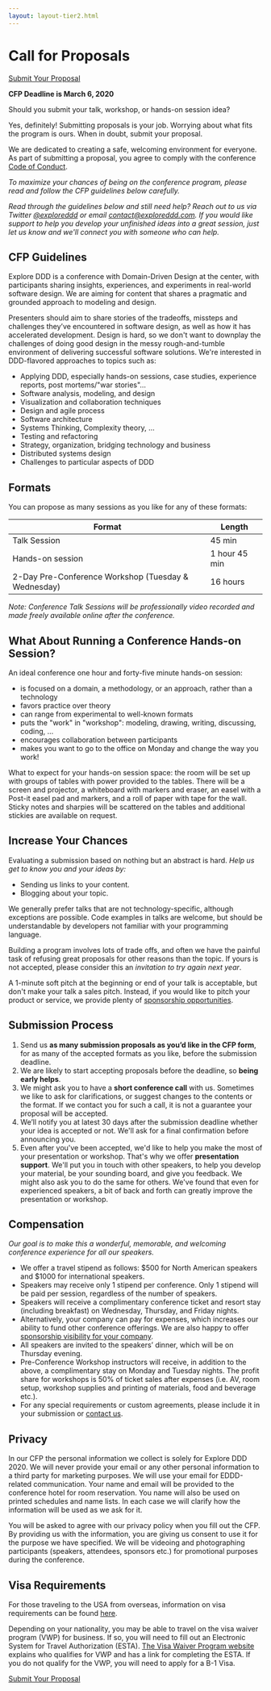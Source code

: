 ```yaml
---
layout: layout-tier2.html
---
```

<div class="section hero cfp"></div>
<div class="container">
	<div class="col-lg-6 col-lg-offset-3">
		<h1 class="text-center">Call for Proposals</h1>
    <div class="text-center"><a class="btn" href="https://sessionize.com/eddd2020/">Submit Your Proposal</a></div>
    <p class="text-center"><strong>CFP Deadline is March 6, 2020</strong></p>
    <p>Should you submit your talk, workshop, or hands-on session idea?</p>
    <p>Yes, definitely! Submitting proposals is your job. Worrying about what fits the program is ours. When in doubt, submit your proposal.</p>
    <p>We are dedicated to creating a safe, welcoming environment for everyone. As part of submitting a proposal, you agree to comply with the conference <a href="../about">Code of Conduct</a>.</p>
    <p><em>To maximize your chances of being on the conference program, please read and follow the CFP guidelines below carefully.</em></p>
    <p><em>Read through the guidelines below and still need help? Reach out to us via Twitter <a href="https://twitter.com/exploreddd">@exploreddd</a> or email <a href="mailto:contact@exploreddd.com">contact@exploreddd.com</a>. If you would like support to help you develop your unfinished ideas into a great session, just let us know and we&#39;ll connect you with someone who can help.</em>
    </p>
    <h2 class="page-subheader">CFP Guidelines</h2>
    <p>Explore DDD is a conference with Domain-Driven Design at the center, with participants sharing insights, experiences, and experiments in real-world software design. We are aiming for content that shares a pragmatic and grounded approach to modeling and design.</p>
    <p>Presenters should aim to share stories of the tradeoffs, missteps and challenges they’ve encountered in software design, as well as how it has accelerated development. Design is hard, so we don&#39;t want to downplay the challenges of doing good design in the messy rough-and-tumble environment of delivering successful software solutions. We&#39;re interested in DDD-flavored approaches to topics such as:</p>
    <ul>
      <li>Applying DDD, especially hands-on sessions, case studies, experience reports, post mortems/&quot;war stories&quot;…</li>
      <li>Software analysis, modeling, and design</li>
      <li>Visualization and collaboration techniques</li>
      <li>Design and agile process</li>
      <li>Software architecture</li>
      <li>Systems Thinking, Complexity theory, …</li>
      <li>Testing and refactoring</li>
      <li>Strategy, organization, bridging technology and business</li>
      <li>Distributed systems design</li>
      <li>Challenges to particular aspects of DDD</li>
    </ul>
    <h2 class="page-subheader">Formats</h2>
    <p>You can propose as many sessions as you like for any of these formats:</p>
    <div class="table-responsive">
      <table class="table table-striped">
      <thead>
      <tr>
        <th>Format</th>
        <th>Length</th>
      </tr>
      </thead>
      <tbody>
      <tr>
        <td>Talk Session</td>
        <td>45 min</td>
      </tr>
      <tr>
        <td>Hands-on session</td>
        <td>1 hour 45 min</td>
      </tr>
      <tr>
        <td>2-Day Pre-Conference Workshop (Tuesday &amp; Wednesday)</td>
        <td>16 hours</td>
      </tr>
      </tbody>
      </table>
    </div>
    <p><em>Note: Conference Talk Sessions will be professionally video recorded and made freely available online after the conference.</em></p>
    <h2 class="page-subheader">What About Running a Conference Hands-on Session?</h2>
    <p>An ideal conference one hour and forty-five minute hands-on session:</p>
    <ul>
      <li>is focused on a domain, a methodology, or an approach, rather than a technology</li>
      <li>favors practice over theory</li>
      <li>can range from experimental to well-known formats</li>
      <li>puts the &quot;work&quot; in &quot;workshop&quot;: modeling, drawing, writing, discussing, coding, …</li>
      <li>encourages collaboration between participants</li>
      <li>makes you want to go to the office on Monday and change the way you work!</li>
    </ul>
    <p>What to expect for your hands-on session space:  the room will be set up with groups of tables with power provided to the tables.  There will be a screen and projector, a whiteboard with markers and eraser, an easel with a Post-it easel pad and markers, and a roll of paper with tape for the wall.  Sticky notes and sharpies will be scattered on the tables and additional stickies are available on request.</p>
    <h2 class="page-subheader">Increase Your Chances</h2>
    <p>Evaluating a submission based on nothing but an abstract is hard. <em>Help us get to know you and your ideas by:</em></p>
    <ul>
    <li>Sending us links to your content.</li>
    <li>Blogging about your topic.</li>
    </ul>
    <p>We generally prefer talks that are not technology-specific, although exceptions are possible. Code examples in talks are welcome, but should be understandable by developers not familiar with your programming language.</p>
    <p>Building a program involves lots of trade offs, and often we have the painful task of refusing great proposals for other reasons than the topic. If yours is not accepted, please consider this an <em>invitation to try again next year</em>.</p>
    <p>A 1-minute soft pitch at the beginning or end of your talk is acceptable, but don&#39;t make your talk a sales pitch. Instead, if you would like to pitch your product or service, we provide plenty of <a href="../sponsors/Explore DDD 2020 Sponsorship Opportunities.pdf">sponsorship opportunities</a>.</p>
    <h2 class="page-subheader">Submission Process</h2>
    <ol>
      <li>Send us <strong>as many submission proposals as you’d like in the CFP form</strong>, for as many of the accepted formats as you like, before the submission deadline.</li>
      <li>We are likely to start accepting proposals before the deadline, so <strong>being early helps</strong>.</li>
      <li>We might ask you to have a <strong>short conference call</strong> with us. Sometimes we like to ask for clarifications, or suggest changes to the contents or the format. If we contact you for such a call, it is not a guarantee your proposal will be accepted.</li>
      <li>We’ll notify you at latest 30 days after the submission deadline whether your idea is accepted or not. We&#39;ll ask for a final confirmation before announcing you.</li>
      <li>Even after you&#39;ve been accepted, we&#39;d like to help you make the most of your presentation or workshop. That&#39;s why we offer <strong>presentation support</strong>. We&#39;ll put you in touch with other speakers, to help you develop your material, be your sounding board, and give you feedback. We might also ask you to do the same for others. We&#39;ve found that even for experienced speakers, a bit of back and forth can greatly improve the presentation or workshop. </li>
    </ol>
    <h2 class="page-subheader">Compensation</h2>
    <p><em>Our goal is to make this a wonderful, memorable, and welcoming conference experience for all our speakers.</em></p>
    <ul>
      <li>We offer a travel stipend as follows: $500 for North American speakers and $1000 for international speakers.</li>
      <li>Speakers may receive only 1 stipend per conference. Only 1 stipend will be paid per session, regardless of the number of speakers.</li>
      <li>Speakers will receive a complimentary conference ticket and resort stay (including breakfast) on Wednesday, Thursday, and Friday nights.</li>
      <li>Alternatively, your company can pay for expenses, which increases our ability to fund other conference offerings. We are also happy to offer <a href="../sponsors">sponsorship visibility for your company</a>.</li>
      <li>All speakers are invited to the speakers’ dinner, which will be on Thursday evening.</li>
      <li>Pre-Conference Workshop instructors will receive, in addition to the above, a complimentary stay on Monday and Tuesday nights.  The profit share for workshops is 50% of ticket sales after expenses (i.e. AV, room setup, workshop supplies and printing of materials, food and beverage etc.).</li>
      <li>For any special requirements or custom agreements, please include it in your submission or <a href="mailto:contact@exploreddd.com">contact us</a>.</li>
    </ul>
    <h2 class="page-subheader">Privacy</h2>
    <p>In our CFP the personal information we collect is solely for Explore DDD 2020. We will never provide your email or any other personal information to a third party for marketing purposes.  We will use your email for EDDD-related communication. Your name and email will be provided to the conference hotel for room reservation. You name will also be used on printed schedules and name lists.  In each case we will clarify how the information will be used as we ask for it.</p>
    <p>You will be asked to agree with our privacy policy when you fill out the CFP. By providing us with the information, you are giving us consent to use it for the purpose we have specified.  We will be videoing and photographing participants (speakers, attendees, sponsors etc.) for promotional purposes during the conference.</p>
    <h2 class="page-subheader">Visa Requirements</h2>
    <p>For those traveling to the USA from overseas, information on visa requirements can be found <a href="https://travel.state.gov/content/travel/en/us-visas/tourism-visit/visitor.html ">here</a>.</p>
    <p>Depending on your nationality, you may be able to travel on the visa waiver program (VWP) for business. If so, you will need to fill out an Electronic System for Travel Authorization (ESTA). <a href="https://travel.state.gov/content/travel/en/us-visas/tourism-visit/visa-waiver-program.html">The Visa Waiver Program website</a> explains who qualifies for VWP and has a link for completing the ESTA.  If you do not qualify for the VWP, you will need to apply for a B-1 Visa.</p>
    <div class="text-center"><a class="btn" href="https://sessionize.com/eddd2020/">Submit Your Proposal</a></div>
  </div>
</div>